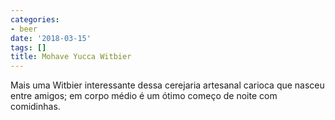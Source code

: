 ```yaml
---
categories:
- beer
date: '2018-03-15'
tags: []
title: Mohave Yucca Witbier
---
```


Mais uma Witbier interessante dessa cerejaria artesanal carioca que nasceu entre amigos; em corpo médio é um ótimo começo de noite com comidinhas.